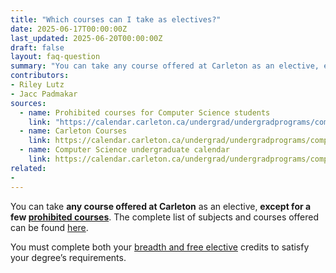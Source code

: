```yaml
---
title: "Which courses can I take as electives?"
date: 2025-06-17T00:00:00Z
last_updated: 2025-06-20T00:00:00Z
draft: false
layout: faq-question
summary: "You can take any course offered at Carleton as an elective, except for a few prohibited courses."
contributors: 
- Riley Lutz
- Jacc Padmakar
sources:
  - name: Prohibited courses for Computer Science students
    link: "https://calendar.carleton.ca/undergrad/undergradprograms/computerscience/#text:~:text=Course%20Categories%20(B.C.S.)"
  - name: Carleton Courses
    link: https://calendar.carleton.ca/undergrad/undergradprograms/computerscience/
  - name: Computer Science undergraduate calendar
    link: https://calendar.carleton.ca/undergrad/undergradprograms/computerscience/
related:
- 
---
```

You can take **any course offered at Carleton** as an elective, **except for a few [prohibited courses](https://calendar.carleton.ca/undergrad/undergradprograms/computerscience/#text:~:text=Course%20Categories%20(B.C.S.))**. The complete list of subjects and courses offered can be found [here](https://calendar.carleton.ca/undergrad/courses/).

You must complete both your [breadth and free elective](https://calendar.carleton.ca/undergrad/undergradprograms/computerscience/) credits to satisfy your degree’s requirements. 

